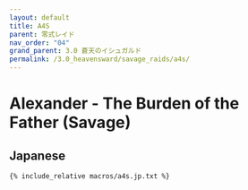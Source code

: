 ```yaml
---
layout: default
title: A4S
parent: 零式レイド
nav_order: "04"
grand_parent: 3.0 蒼天のイシュガルド
permalink: /3.0_heavensward/savage_raids/a4s/
---
```


# Alexander - The Burden of the Father (Savage)

## Japanese
```
{% include_relative macros/a4s.jp.txt %}
```